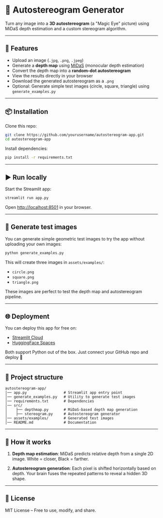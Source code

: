 # 🎨 Autostereogram Generator

Turn any image into a **3D autostereogram** (a "Magic Eye" picture) using MiDaS depth estimation and a custom stereogram algorithm.

---

## 🚀 Features

* Upload an image (`.jpg`, `.png`, `.jpeg`)
* Generate a **depth map** using [MiDaS](https://github.com/isl-org/MiDaS) (monocular depth estimation)
* Convert the depth map into a **random-dot autostereogram**
* View the results directly in your browser
* Download the generated autostereogram as a `.png`
* Optional: Generate simple test images (circle, square, triangle) using `generate_examples.py`

---

## 📦 Installation

Clone this repo:

```bash
git clone https://github.com/yourusername/autostereogram-app.git
cd autostereogram-app
```

Install dependencies:

```bash
pip install -r requirements.txt
```

---

## ▶️ Run locally

Start the Streamlit app:

```bash
streamlit run app.py
```

Open [http://localhost:8501](http://localhost:8501) in your browser.

---

## 🧪 Generate test images

You can generate simple geometric test images to try the app without uploading your own images:

```bash
python generate_examples.py
```

This will create three images in `assets/examples/`:

* `circle.png`
* `square.png`
* `triangle.png`

These images are perfect to test the depth map and autostereogram pipeline.

---

## 🌐 Deployment

You can deploy this app for free on:

* [Streamlit Cloud](https://streamlit.io/cloud)
* [HuggingFace Spaces](https://huggingface.co/spaces)

Both support Python out of the box.
Just connect your GitHub repo and deploy 🚀

---

## 📂 Project structure

```
autostereogram-app/
│── app.py                 # Streamlit app entry point
│── generate_examples.py   # Utility to generate test images
│── requirements.txt       # Dependencies
│── src/
│    ├── depthmap.py       # MiDaS-based depth map generation
│    ├── stereogram.py     # Autostereogram generator
│── assets/examples/       # Generated test images
│── README.md              # Documentation
```

---

## 🧠 How it works

1. **Depth map estimation**:
   MiDaS predicts relative depth from a single 2D image.
   White = closer, Black = farther.

2. **Autostereogram generation**:
   Each pixel is shifted horizontally based on depth.
   Your brain fuses the repeated patterns to reveal a hidden 3D shape.

---

## 📜 License

MIT License – Free to use, modify, and share.

